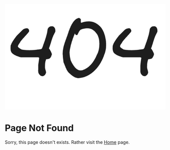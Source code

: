 ![404](./_assets/img/404.png ':no-zoom')

# Page Not Found

Sorry, this page doesn't exists. Rather visit the [Home](/) page.
